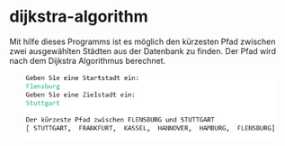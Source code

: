 # dijkstra-algorithm
Mit hilfe dieses Programms ist es möglich den kürzesten Pfad zwischen zwei ausgewählten Städten aus der Datenbank zu finden. Der Pfad wird nach dem Dijkstra Algorithmus berechnet.

<p align="center">
  <img src="https://github.com/tetiana-w/dijkstra-algorithm/blob/master/screenshot_project_example.jpg" width="450" title="Example">  
</p>
